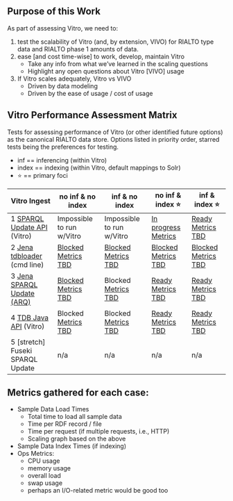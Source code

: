 ## Purpose of this Work

As part of assessing Vitro, we need to:

1. test the scalability of Vitro (and, by extension, VIVO) for RIALTO type data and RIALTO phase 1 amounts of data.
2. ease [and cost time-wise] to work, develop, maintain Vitro
    * Take any info from what we’ve learned in the scaling questions
    * Highlight any open questions about Vitro [VIVO] usage
3. If Vitro scales adequately, Vitro vs VIVO
    * Driven by data modeling
    * Driven by the ease of usage / cost of usage

## Vitro Performance Assessment Matrix

Tests for assessing performance of Vitro (or other identified future options) as the canonical RIALTO data store. Options listed in priority order, starred tests being the preferences for testing.

* inf == inferencing (within Vitro)
* index == indexing (within Vitro, default mappings to Solr)
* :star: == primary foci

Vitro Ingest                | no inf & no index    | inf & no index       | no inf & index :star:  | inf & index :star:
--------------------------- | -------------------- | -------------------- | ---------------------- | --------
1 [SPARQL Update API](https://github.com/sul-dlss/rialto/wiki/Loading-data-into-Vitro:-SPARQL-Update-API) (Vitro)        | Impossible to run w/Vitro | Impossible to run w/Vitro | [In progress](https://github.com/sul-dlss/rialto/issues/50) [Metrics](https://sulstats.stanford.edu/dashboard/db/servers?from=1526619600000&to=1526655600000&var-department=dlss&var-project=rialto&var-server=rialto-vitro-dev&theme=light) | [Ready](https://github.com/sul-dlss/rialto/issues/51) [Metrics TBD]() 
2 [Jena tdbloader](https://github.com/sul-dlss/rialto/wiki/Loading-data-into-Vitro:-Jena-tdbloader) (cmd line) | [Blocked](https://github.com/sul-dlss/rialto/issues/66) [Metrics TBD]() | [Blocked](https://github.com/sul-dlss/rialto/issues/67) [Metrics TBD]() | [Blocked](https://github.com/sul-dlss/rialto/issues/55)   [Metrics TBD]() | [Blocked](https://github.com/sul-dlss/rialto/issues/56) [Metrics TBD]() 
3 [Jena SPARQL Update (ARQ)](https://github.com/sul-dlss/rialto/wiki/Loading-data-into-Vitro:-Jena-SPARQL-Update-(ARQ))  | [Blocked](https://github.com/sul-dlss/rialto/issues/61) [Metrics TBD]() | Blocked [Metrics TBD]()              | [Ready](https://github.com/sul-dlss/rialto/issues/59)  [Metrics TBD]()    | [Ready](https://github.com/sul-dlss/rialto/issues/60) [Metrics TBD]() 
4 [TDB Java API](https://github.com/sul-dlss/rialto/wiki/Loading-data-into-Vitro:-TDB-Java-API) (Vitro)      | Blocked [Metrics TBD]()              | Blocked [Metrics TBD]()              | [Ready](https://github.com/sul-dlss/rialto/issues/63) [Metrics TBD]()     | [Ready](https://github.com/sul-dlss/rialto/issues/62) [Metrics TBD]() 
5 [stretch] Fuseki SPARQL Update | n/a | n/a | n/a | n/a

## Metrics gathered for each case:
- Sample Data Load Times
  - Total time to load all sample data
  - Time per RDF record / file
  - Time per request (if multiple requests, i.e., HTTP)
  - Scaling graph based on the above
- Sample Data Index Times (if indexing)
- Ops Metrics:
  - CPU usage
  - memory usage
  - overall load
  - swap usage
  - perhaps an I/O-related metric would be good too
